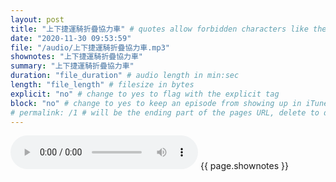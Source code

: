 ```yaml
---
layout: post
title: "上下捷運騎折疊協力車" # quotes allow forbidden characters like the colon
date: "2020-11-30 09:53:59"
file: "/audio/上下捷運騎折疊協力車.mp3"
shownotes: "上下捷運騎折疊協力車"
summary: "上下捷運騎折疊協力車"
duration: "file_duration" # audio length in min:sec
length: "file_length" # filesize in bytes
explicit: "no" # change to yes to flag with the explicit tag
block: "no" # change to yes to keep an episode from showing up in iTunes
# permalink: /1 # will be the ending part of the pages URL, delete to default to the title
---
```


<audio controls>
<source src="{{site.url}}{{site.baseurl}}{{ page.file }}" type="audio/x-mp3">
Your browser does not support the audio element.
</audio>
{{ page.shownotes }}

